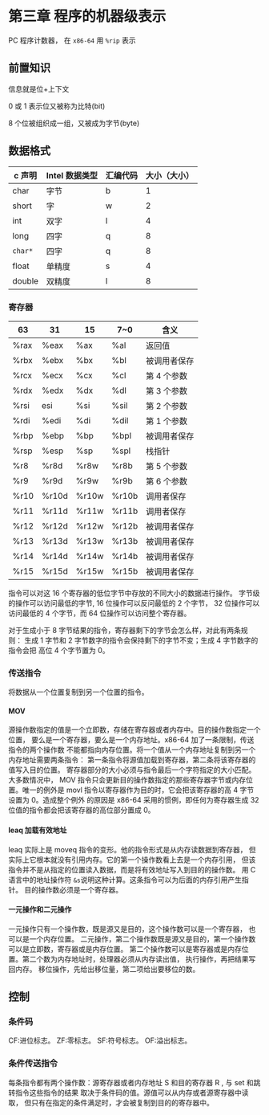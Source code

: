 # 第三章 程序的机器级表示

PC 程序计数器， 在 `x86-64` 用 `%rip` 表示

## 前置知识

信息就是位+上下文

0 或 1 表示位又被称为比特(bit)

8 个位被组织成一组，又被成为字节(byte)

## 数据格式

| c 声明  | Intel 数据类型 | 汇编代码 | 大小（大小） |
| ------- | -------------- | -------- | ------------ |
| char    | 字节           | b        | 1            |
| short   | 字             | w        | 2            |
| int     | 双字           | l        | 4            |
| long    | 四字           | q        | 8            |
| `char*` | 四字           | q        | 8            |
| float   | 单精度         | s        | 4            |
| double  | 双精度         | l        | 8            |

### 寄存器

| 63   | 31    | 15    | 7~0   | 含义         |
| ---- | ----- | ----- | ----- | ------------ |
| %rax | %eax  | %ax   | %al   | 返回值       |
| %rbx | %ebx  | %bx   | %bl   | 被调用者保存 |
| %rcx | %ecx  | %cx   | %cl   | 第 4 个参数  |
| %rdx | %edx  | %dx   | %dl   | 第 3 个参数  |
| %rsi | esi   | %si   | %sil  | 第 2 个参数  |
| %rdi | %edi  | %di   | %dil  | 第 1 个参数  |
| %rbp | %ebp  | %bp   | %bpl  | 被调用者保存 |
| %rsp | %esp  | %sp   | %spl  | 栈指针       |
| %r8  | %r8d  | %r8w  | %r8b  | 第 5 个参数  |
| %r9  | %r9d  | %r9w  | %r9b  | 第 6 个参数  |
| %r10 | %r10d | %r10w | %r10b | 调用者保存   |
| %r11 | %r11d | %r11w | %r11b | 调用者保存   |
| %r12 | %r12d | %r12w | %r12b | 被调用者保存 |
| %r13 | %r13d | %r13w | %r13b | 被调用者保存 |
| %r14 | %r14d | %r14w | %r14b | 被调用者保存 |
| %r15 | %r15d | %r15w | %r15b | 被调用者保存 |

指令可以对这 16 个寄存器的低位字节中存放的不同大小的数据进行操作。
字节级的操作可以访问最低的字节, 16 位操作可以反问最低的 2 个字节，
32 位操作可以访问最低的 4 个字节，而 64 位操作可以访问整个寄存器。

对于生成小于 8 字节结果的指令，寄存器剩下的字节会怎么样，对此有两条规则：
生成 1 字节和 2 字节数字的指令会保持剩下的字节不变；生成 4 字节数字的指令会把
高位 4 个字节置为 0。

### 传送指令

将数据从一个位置复制到另一个位置的指令。

#### MOV

源操作数指定的值是一个立即数，存储在寄存器或者内存中。目的操作数指定一个位置，
要么是一个寄存器，要么是一个内存地址。x86-64 加了一条限制，传送指令的两个操作数
不能都指向内存位置。将一个值从一个内存地址复制到另一个内存地址需要两条指令：
第一条指令将源值加载到寄存器，第二条将该寄存器的值写入目的位置。
寄存器部分的大小必须与指令最后一个字符指定的大小匹配。大多数情况中，
MOV 指令只会更新目的操作数指定的那些寄存器字节或内存位置。唯一的例外是
movl 指令以寄存器作为目的时，它会把该寄存器的高 4 字节设置为 0。造成整个例外
的原因是 x86-64 采用的惯例，即任何为寄存器生成 32 位值的指令都会把该寄存器的高位部分置成 0。

#### leaq 加载有效地址

leaq 实际上是 moveq 指令的变形。他的指令形式是从内存读数据到寄存器，
但实际上它根本就没有引用内存。它的第一个操作数看上去是一个内存引用，
但该指令并不是从指定的位置读入数据，而是将有效地址写入到目的的操作数。
用 C 语言中的地址操作符 `&s`说明这种计算。这条指令可以为后面的内存引用产生指针。
目的操作数必须是一个寄存器。

#### 一元操作和二元操作

一元操作只有一个操作数，既是源又是目的，这个操作数可以是一个寄存器，
也可以是一个内存位置。
二元操作，第二个操作数既是源又是目的，第一个操作数可以是立即数，寄存器或是内存位置。
第二个操作数可以是寄存器或是内存位置。第二个数为内存地址时，处理器必须从内存读出值，
执行操作，再把结果写回内存。
移位操作，先给出移位量，第二项给出要移位的数。

## 控制

### 条件码

CF:进位标志。
ZF:零标志。
SF:符号标志。
OF:溢出标志。

### 条件传送指令

每条指令都有两个操作数：源寄存器或者内存地址 S
和目的寄存器 R , 与 set 和跳转指令这些指令的结果
取决于条件码的值。源值可以从内存或者源寄存器中读取，
但只有在指定的条件满足时，才会被复制到目的的寄存器中。

